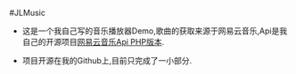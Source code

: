 #JLMusic
- 这是一个我自己写的音乐播放器Demo,歌曲的获取来源于网易云音乐,Api是我自己的开源项目[网易云音乐Api PHP版本](https://github.com/ldp940622/NeteaseCloudMusicApi).

- 项目开源在我的Github上,目前只完成了一小部分.
